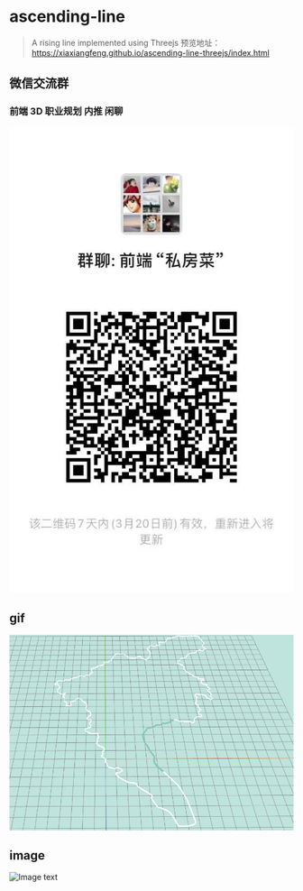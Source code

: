 # ascending-line

> A rising line implemented using Threejs 预览地址：https://xiaxiangfeng.github.io/ascending-line-threejs/index.html

## 微信交流群

### 前端 3D 职业规划 内推 闲聊

![Image text](weixin.jpg)

## gif

![Image text](line.gif)

## image

![Image text](line.png)
